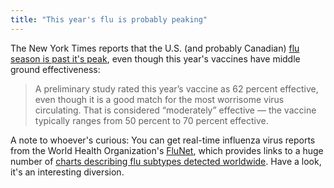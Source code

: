 ```yaml
---
title: "This year's flu is probably peaking"
---
```


The New York Times reports that the U.S. (and probably Canadian) <a href="http://www.nytimes.com/2013/01/12/health/us-flu-deaths-reach-epidemic-levels-but-may-be-peaking.html?partner=rss&amp;emc=rss&amp;_r=0">flu season is past it's peak</a>, even though this year's vaccines have middle ground effectiveness:

> A preliminary study rated this year’s vaccine as 62 percent effective,  even though it is a good match for the most worrisome virus circulating.  That is considered “moderately” effective — the vaccine typically  ranges from 50 percent to 70 percent effective. 


A note to whoever's curious: You can get real-time influenza virus reports from the World Health Organization's [FluNet](http://www.who.int/influenza/gisrs_laboratory/updates/summaryreport/en/index.html), which provides links to a huge number of [charts describing flu subtypes detected worldwide](http://www.who.int/influenza/gisrs_laboratory/flunet/charts/en/index.html). Have a look, it's an interesting diversion.

